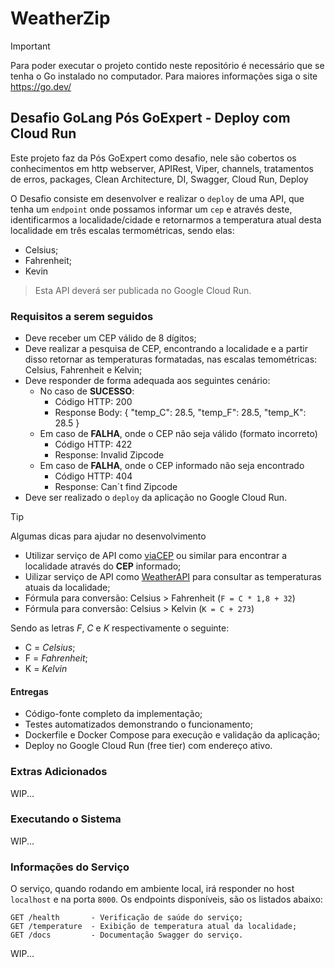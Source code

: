 # WeatherZip

> [!IMPORTANT]
> Para poder executar o projeto contido neste repositório é necessário que se tenha o Go instalado no computador. Para maiores informações siga o site <https://go.dev/>

## Desafio GoLang Pós GoExpert - Deploy com Cloud Run

Este projeto faz da Pós GoExpert como desafio, nele são cobertos os conhecimentos em http webserver, APIRest, Viper, channels, tratamentos de erros, packages, Clean Architecture, DI, Swagger, Cloud Run, Deploy

O Desafio consiste em desenvolver e realizar o `deploy` de uma API, que tenha um `endpoint` onde possamos informar um `cep` e através deste, identificarmos a localidade/cidade e retornarmos a temperatura atual desta localidade em três escalas termométricas, sendo elas:

* Celsius;
* Fahrenheit;
* Kevin

> Esta API deverá ser publicada no Google Cloud Run.

### Requisitos a serem seguidos

* Deve receber um CEP válido de 8 dígitos;
* Deve realizar a pesquisa de CEP, encontrando a localidade e a partir disso retornar as temperaturas formatadas, nas escalas temométricas: Celsius, Fahrenheit e Kelvin;
* Deve responder de forma adequada aos seguintes cenário:
  * No caso de **SUCESSO**:
    * Código HTTP: 200
    * Response Body: { "temp_C": 28.5, "temp_F": 28.5, "temp_K": 28.5 }
  * Em caso de **FALHA**, onde o CEP não seja válido (formato incorreto)
    * Código HTTP: 422
    * Response: Invalid Zipcode
  * Em caso de **FALHA**, onde o CEP informado não seja encontrado
    * Código HTTP: 404
    * Response: Can`t find Zipcode
* Deve ser realizado o `deploy` da aplicação no Google Cloud Run.

> [!TIP]
> Algumas dicas para ajudar no desenvolvimento
>
> * Utilizar serviço de API como [viaCEP](https://viacep.com.br/) ou similar para encontrar a localidade através do **CEP** informado;
> * Uilizar serviço de API como [WeatherAPI](https://www.weatherapi.com/) para consultar as temperaturas atuais da localidade;
> * Fórmula para conversão: Celsius > Fahrenheit (`F = C * 1,8 + 32`)
> * Fórmula para conversão: Celsius > Kelvin (`K = C + 273`)
>
>
> Sendo as letras _F_, _C_ e _K_ respectivamente o seguinte:
>
> * C = _Celsius_;
> * F = _Fahrenheit_;
> * K = _Kelvin_

#### Entregas

* Código-fonte completo da implementação;
* Testes automatizados demonstrando o funcionamento;
* Dockerfile e Docker Compose para execução e validação da aplicação;
* Deploy no Google Cloud Run (free tier) com endereço ativo.

### Extras Adicionados

WIP...

### Executando o Sistema

WIP...

### Informações do Serviço

O serviço, quando rodando em ambiente local, irá responder no host `localhost` e na porta `8000`. Os endpoints disponíveis, são os listados abaixo:

```plaintext
GET /health       - Verificação de saúde do serviço;
GET /temperature  - Exibição de temperatura atual da localidade;
GET /docs         - Documentação Swagger do serviço.
```

WIP...

